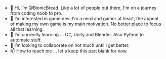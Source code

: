 - 👋 Hi, I’m @BionicBread. Like a lot of people out there, I'm on a journey from coding noob to pro.   
- 👀 I’m interested in game dev. I'm a nerd and gamer at heart, the appeal of making my own game is my main motivation. No better place to focus all that learning. 
- 🌱 I’m currently learning ... C#, Unity and Blender. Also Python to automate stuff.
- 💞️ I’m looking to collaborate on not much until i get better.
- 📫 How to reach me ... let's keep this part blank for now. 

<!---
BionicBread/BionicBread is a ✨ special ✨ repository because its `README.md` (this file) appears on your GitHub profile.
You can click the Preview link to take a look at your changes.
--->
